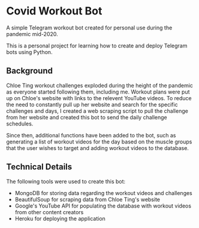 # Covid Workout Bot

A simple Telegram workout bot created for personal use during the pandemic mid-2020.

This is a personal project for learning how to create and deploy Telegram bots using Python.

## Background

Chloe Ting workout challenges exploded during the height of the pandemic as everyone started following them, including me. Workout plans were put up on Chloe's website with links to the relevent YouTube videos. To reduce the need to constantly pull up her website and search for the specific challenges and days, I created a web scraping script to pull the challenge from her website and created this bot to send the daily challenge schedules.

Since then, additional functions have been added to the bot, such as generating a list of workout videos for the day based on the muscle groups that the user wishes to target and adding workout videos to the database.

## Technical Details

The following tools were used to create this bot:

- MongoDB for storing data regarding the workout videos and challenges
- BeautifulSoup for scraping data from Chloe Ting's website
- Google's YouTube API for populating the database with workout videos from other content creators
- Heroku for deploying the application
